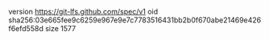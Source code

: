 version https://git-lfs.github.com/spec/v1
oid sha256:03e665fee9c6259e967e9e7c7783516431bb2b0f670abe21469e426f6efd558d
size 1577
